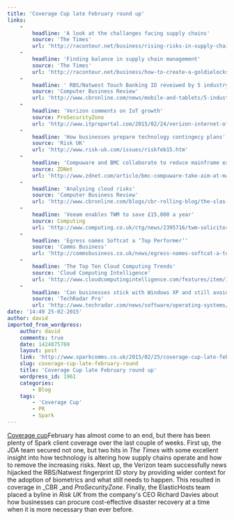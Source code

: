 ```yaml
---
title: 'Coverage Cup late February round up'
links:
    -
        headline: 'A look at the challanges facing supply chains'
        source: 'The Times'
        url: 'http://raconteur.net/business/rising-risks-in-supply-chain'
    -
        headline: 'Finding balance in supply chain management'
        source: 'The Times'
        url: 'http://raconteur.net/business/how-to-create-a-goldielocks-supply-chain'
    -
        headline: ' RBS/Natwest Touch Banking ID reveiwed by 5 industry experts'
        source: 'Computer Business Review'
        url: 'http://www.cbronline.com/news/mobile-and-tablets/5-industry-experts-react-to-rbsnatwest-touch-id-banking-4515018'
    -
        headline: 'Verizon comments on IoT growth'
        source: ProSecurityZone
        url: 'http://www.itproportal.com/2015/02/24/verizon-internet-of-things-already-huge-market/'
    -
        headline: 'How businesses prepare technology contingecy plans'
        source: 'Risk UK'
        url: 'http://www.risk-uk.com/issues/riskfeb15.htm'
    -
        headline: 'Compuware and BMC collaborate to reduce mainframe expenses'
        source: ZDNet
        url: 'http://www.zdnet.com/article/bmc-compuware-take-aim-at-mainframe-costs/'
    -
        headline: 'Analysing cloud risks'
        source: 'Computer Business Review'
        url: 'http://www.cbronline.com/blogs/cbr-rolling-blog/the-slas-dont-work-how-to-drive-better-performance-in-the-cloud'
    -
        headline: 'Veeam enables TWM to save £15,000 a year'
        source: Computing
        url: 'http://www.computing.co.uk/ctg/news/2395716/twm-solicitors-uses-veeam-to-guarantee-availability-of-it-services-in-virtual-environment'
    -
        headline: 'Egress names Softcat a ‘Top Performer’'
        source: 'Comms Business'
        url: 'http://commsbusiness.co.uk/news/egress-names-softcat-a-top-performer/'
    -
        headline: 'The Top Ten Cloud Computing Trends'
        source: 'Cloud Computing Intelligence'
        url: 'http://www.cloudcomputingintelligence.com/features/item/1842-the-top-10-cloud-computing-trends'
    -
        headline: 'Can businesses stick with Windows XP and still avoid a hacking disaster?'
        source: 'TechRadar Pro'
        url: 'http://www.techradar.com/news/software/operating-systems/can-businesses-stick-with-windows-xp-and-still-avoid-a-hacking-disaster--1284776/2'
date: '14:49 25-02-2015'
author: david
imported_from_wordpress:
    author: david
    comments: true
    date: 1424875769
    layout: post
    link: 'http://www.sparkcomms.co.uk/2015/02/25/coverage-cup-late-february-round/'
    slug: coverage-cup-late-february-round
    title: 'Coverage Cup late February round up'
    wordpress_id: 1961
    categories:
        - Blog
    tags:
        - 'Coverage Cup'
        - PR
        - Spark
---
```


[Coverage cup](Coverage-cup-167x300.jpg)February has almost come to an end, but there has been plenty of Spark client coverage over the last couple of weeks. First up, the JDA team secured not one, but two hits in _The Times_ with some excellent insight into how technology is altering how supply chains operate and how to remove the increasing risks. Next up, the Verizon team successfully news hijacked the RBS/Natwest fingerprint ID story by providing wider context for the adoption of biometrics and what still needs to happen. This resulted in coverage in _CBR _and _ProSecurityZone_. Finally, the ElasticHosts team placed a byline in _Risk UK_ from the company's CEO Richard Davies about how businesses can procure cost-effective disaster recovery at a time when it is more necessary than ever before.
